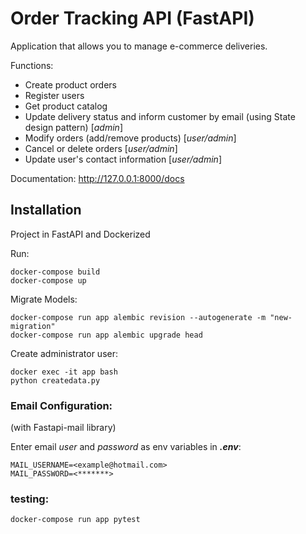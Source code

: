 # Order Tracking API (FastAPI)

Application that allows you to manage e-commerce deliveries.

Functions:
- Create product orders
- Register users
- Get product catalog
- Update delivery status and inform customer by email (using State design pattern) [*admin*]
- Modify orders (add/remove products) [*user/admin*]
- Cancel or delete orders [*user/admin*]
- Update user's contact information [*user/admin*]

Documentation: http://127.0.0.1:8000/docs
 	
## Installation

Project in FastAPI and Dockerized

Run:
```
docker-compose build
docker-compose up
```

Migrate Models:
```
docker-compose run app alembic revision --autogenerate -m "new-migration"
docker-compose run app alembic upgrade head
```

  
Create administrator user:
```
docker exec -it app bash
python createdata.py
```

  
### **Email Configuration:**
(with Fastapi-mail library)

Enter email *user* and *password* as env variables in ***.env***:
```
MAIL_USERNAME=<example@hotmail.com>
MAIL_PASSWORD=<*******>
```


### **testing:**
```
docker-compose run app pytest
```